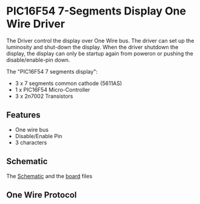# PIC16F54 7-Segments Display One Wire Driver  

The Driver control the display over One Wire bus. The driver can set up the luminosity and shut-down the display. When the driver shutdown the display, the display can only be startup again from poweron or pushing the disable/enable-pin down. 

The "PIC16F54 7 segments display":

- 3 x 7 segments common cathode (5611AS)
- 1 x PIC16F54 Micro-Controller
- 3 x 2n7002 Transistors

## Features

- One wire bus
- Disable/Enable Pin
- 3 characters

## Schematic

The [Schematic](documents/images/pic16f54-7-segments-display-schematic.pdf) and the 
[board](documents/images/pic16f54-7-segments-display_pcb.pdf) files 

## One Wire Protocol


